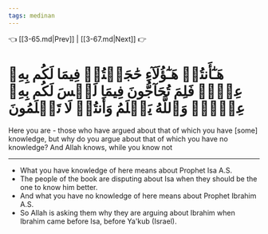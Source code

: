 ```yaml
---
tags: medinan
---
```


👈 [[3-65.md|Prev]] | [[3-67.md|Next]] 👉

# هَـٰٓأَنتُمۡ هَـٰٓؤُلَآءِ حَٰجَجۡتُمۡ فِيمَا لَكُم بِهِۦ عِلۡمٞ فَلِمَ تُحَآجُّونَ فِيمَا لَيۡسَ لَكُم بِهِۦ عِلۡمٞۚ وَٱللَّهُ يَعۡلَمُ وَأَنتُمۡ لَا تَعۡلَمُونَ

Here you are - those who have argued about that of which you have [some] knowledge, but why do you argue about that of which you have no knowledge? And Allah knows, while you know not

---
- What you have knowledge of here means about Prophet Isa A.S. 
- The people of the book are disputing about Isa when they should be the one to know him better. 
- And what you have no knowledge of here means about Prophet Ibrahim A.S. 
- So Allah is asking them why they are arguing about Ibrahim when Ibrahim came before Isa, before Ya'kub (Israel). 
